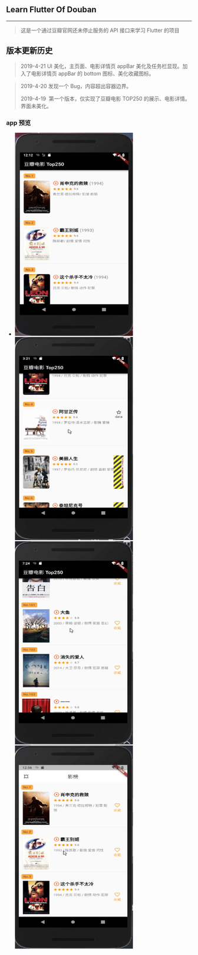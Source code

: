 ## Learn Flutter Of Douban

------

> 这是一个通过豆瓣官网还未停止服务的 API 接口来学习 Flutter 的项目

## 版本更新历史

> 2019-4-21
>	UI 美化，主页面、电影详情页 appBar 美化及任务栏显现。加入了电影详情页 appBar 的 bottom 图标、美化收藏图标。

> 2019-4-20
> 	发现一个 Bug，内容超出容器边界。 
>
> 2019-4-19
> ​	第一个版本，仅实现了豆瓣电影 TOP250 的展示、电影详情。界面未美化。
>
### 	app 预览

* <img src="https://github.com/Dosimz/Learn-flutter-of-douban/blob/master/gifPhoto/initState.gif" width="320" height="550" />      <img src="https://github.com/Dosimz/Learn-flutter-of-douban/blob/master/gifPhoto/firstBug.gif" width="320" height="550" div align=center/>    <img src="https://github.com/Dosimz/Learn-flutter-of-douban/blob/master/gifPhoto/newActionStar.gif" width="320" height="550" div align=center/>    <img src="https://github.com/Dosimz/Learn-flutter-of-douban/blob/master/gifPhoto/UpdateUI.gif" width="320" height="550" div align=center/> 
 	



